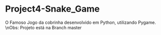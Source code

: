 # Project4-Snake_Game
O Famoso Jogo da cobrinha desenvolvido em Python, utilizando Pygame. \nObs: Projeto está na Branch master
